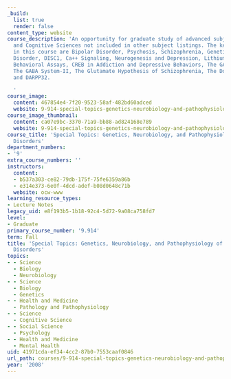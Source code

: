 ```yaml
---
_build:
  list: true
  render: false
content_type: website
course_description: 'An opportunity for graduate study of advanced subjects in Brain
  and Cognitive Sciences not included in other subject listings. The key topics covered
  in this course are Bipolar Disorder, Psychosis, Schizophrenia, Genetics of Psychiatric
  Disorder, DISC1, Ca++ Signaling, Neurogenesis and Depression, Lithium and GSK3 Hypothesis,
  Behavioral Assays, CREB in Addiction and Depressive Behaviors, The GABA System-I,
  The GABA System-II, The Glutamate Hypothesis of Schizophrenia, The Dopamine Pathway
  and DARPP32.

  '
course_image:
  content: 467854e4-7f20-9523-58af-482bd60adced
  website: 9-914-special-topics-genetics-neurobiology-and-pathophysiology-of-psychiatric-disorders-fall-2008
course_image_thumbnail:
  content: ca07e9bc-3370-71a9-bb88-ad824168e789
  website: 9-914-special-topics-genetics-neurobiology-and-pathophysiology-of-psychiatric-disorders-fall-2008
course_title: 'Special Topics: Genetics, Neurobiology, and Pathophysiology of Psychiatric
  Disorders'
department_numbers:
- '9'
extra_course_numbers: ''
instructors:
  content:
  - b537a303-ce82-79db-175f-75fe6359a86b
  - e314e373-6e0f-4dcd-adef-b08d0648c71b
  website: ocw-www
learning_resource_types:
- Lecture Notes
legacy_uid: e8f193b5-1b18-92c4-5d72-9a08ca758fd7
level:
- Graduate
primary_course_number: '9.914'
term: Fall
title: 'Special Topics: Genetics, Neurobiology, and Pathophysiology of Psychiatric
  Disorders'
topics:
- - Science
  - Biology
  - Neurobiology
- - Science
  - Biology
  - Genetics
- - Health and Medicine
  - Pathology and Pathophysiology
- - Science
  - Cognitive Science
- - Social Science
  - Psychology
- - Health and Medicine
  - Mental Health
uid: 41971cda-ef34-4cc2-87b0-7553caaf0846
url_path: courses/9-914-special-topics-genetics-neurobiology-and-pathophysiology-of-psychiatric-disorders-fall-2008
year: '2008'
---
```

